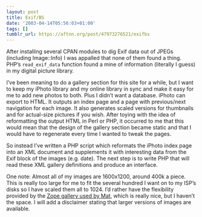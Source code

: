 ```yaml
---
layout: post
title: Exif/BS
date: '2003-04-14T05:56:03+01:00'
tags: []
tumblr_url: https://aftnn.org/post/47973276521/exifbs
---
```

<p>After installing several CPAN modules to dig Exif data out of JPEGs (including Image::Info) I was appalled that none of them found a thing. PHP&rsquo;s <code>read_exif_data</code> function found a mine of information (literally I guess) in my digital picture library.</p>
<p>I&rsquo;ve been meaning to do a gallery section for this site for a while, but I want to keep my iPhoto library and my online library in sync and make it easy for me to add new photos to both. Plus I didn&rsquo;t want a database. iPhoto can export to HTML. It outputs an index page and a page with previous/next navigation for each image. It also generates scaled versions for thumbnails and for actual-size pictures if you wish. After toying with the idea of reformatting the output HTML in Perl or PHP, it occurred to me that this would mean that the design of the gallery section became static and that I would have to regenerate every time I wanted to tweak the pages.</p>
<p>So instead I&rsquo;ve written a PHP script which reformats the iPhoto index page into an XML document and supplements it with interesting data from the Exif block of the images (e.g. date). The next step is to write PHP that will read these XML gallery definitions and produce an interface.</p>
<p>One note: Almost all of my images are 1600x1200, around 400k a piece. This is really too large for me to fit the several hundred I want on to my ISP&rsquo;s disks so I have scaled them all to 1024. I&rsquo;d rather have the flexibility provided by the <a href="http://ninj4.org/gallery/">Zope gallery used by Mat</a>, which is really nice, but I haven&rsquo;t the space. I will add a disclaimer stating that larger versions of images are available.</p>
